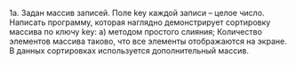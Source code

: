 1a.  Задан массив записей. Поле key каждой записи – целое число. Написать программу, которая наглядно демонстрирует сортировку массива по ключу key:
а) методом простого слияния;
Количество элементов массива таково, что все элементы отображаются на экране. В данных сортировках используется дополнительный массив.
